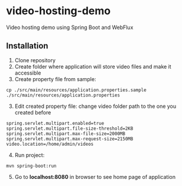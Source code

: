 # video-hosting-demo
Video hosting demo using Spring Boot and WebFlux

## Installation
1. Clone repository
2. Create folder where application will store video files and make it accessible
2. Create property file from sample:
```
cp ./src/main/resources/application.properties.sample ./src/main/resources/application.properties
```
3. Edit created property file: change video folder path to the one you created before
```
spring.servlet.multipart.enabled=true
spring.servlet.multipart.file-size-threshold=2KB
spring.servlet.multipart.max-file-size=2000MB
spring.servlet.multipart.max-request-size=2150MB
video.location=/home/admin/videos
```
4. Run project:
```
mvn spring-boot:run
```
5. Go to **localhost:8080** in browser to see home page of application
